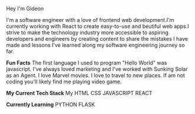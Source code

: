 Hey I'm Gideon

I'm a software engineer with a love of frontend web development.I'm currently working with React to create easy-to-use and beutiful web apps.I strive to make the technology industry more accessible to aspiring developers and engineers by creating content to share the mistakes I have made and lessons I've learned along my software engineering journey so far.

**Fun Facts**
The first language I used to program "Hello World" was javascript.
I've always loved marketing and I've worked with Sunking Solar as an Agent.
I love Marvel movies.
I love to travel to new places.
If am not coding you'll likely find me playing video game.

**My Current Tech Stack**
My HTML
CSS
JAVASCRIPT
REACT

**Currently Learning**
PYTHON
FLASK
